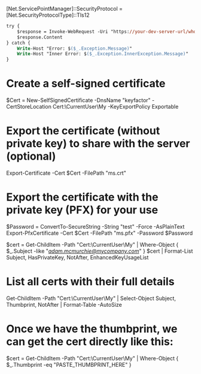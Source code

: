 
[Net.ServicePointManager]::SecurityProtocol = [Net.SecurityProtocolType]::Tls12



```ps
try {
    $response = Invoke-WebRequest -Uri "https://your-dev-server-url/whoami" -Certificate $cert -Verbose
    $response.Content
} catch {
    Write-Host "Error: $($_.Exception.Message)"
    Write-Host "Inner Error: $($_.Exception.InnerException.Message)"
}

```


# Create a self-signed certificate
$Cert = New-SelfSignedCertificate -DnsName "keyfactor" -CertStoreLocation Cert:\CurrentUser\My -KeyExportPolicy Exportable

# Export the certificate (without private key) to share with the server (optional)
Export-Certificate -Cert $Cert -FilePath "ms.crt"

# Export the certificate with the private key (PFX) for your use
$Password = ConvertTo-SecureString -String "test" -Force -AsPlainText
Export-PfxCertificate -Cert $Cert -FilePath "ms.pfx" -Password $Password




$cert = Get-ChildItem -Path "Cert:\CurrentUser\My" | Where-Object { $_.Subject -like "*adam.mcmurchie@mycompany.com*" }
$cert | Format-List Subject, HasPrivateKey, NotAfter, EnhancedKeyUsageList

# List all certs with their full details
Get-ChildItem -Path "Cert:\CurrentUser\My" | Select-Object Subject, Thumbprint, NotAfter | Format-Table -AutoSize


# Once we have the thumbprint, we can get the cert directly like this:
$cert = Get-ChildItem -Path "Cert:\CurrentUser\My" | Where-Object { $_.Thumbprint -eq "PASTE_THUMBPRINT_HERE" }